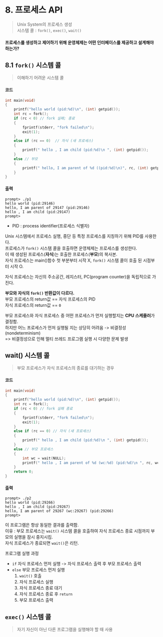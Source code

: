 # 8. 프로세스 API

> Unix System의 프로세스 생성  
> 시스템 콜 : `fork()`, `exec()`, `wait()`

#### 프로세스를 생성하고 제어하기 위해 운영체제는 어떤 인터페이스를 제공하고 설계해야 하는가?

## 8.1 `fork()` 시스템 콜

> 이해하기 어려운 시스템 콜

#### 코드
```c
int main(void)
{
	printf("hello world (pid:%d)\n", (int) getpid());
	int rc = fork();
	if (rc < 0) // fork 실패; 종료
	{
		fprintf(stderr, "fork failed\n");
		exit(1);
	}
	else if (rc == 0)  // 자식 (새 프로세스)
	{
		printf(" hello , I am child (pid:%d)\n ", (int) getpid());
	} 
	else // 부모 
	{
		printf(" hello, I am parent of %d ((pid:%d)\n)", rc, (int) getpid());
	}
}

```

#### 출력
	prompt> ./p1
	hello world (pid:29146)
	hello, I am parent of 29147 (pid:29146)
	hello , I am child (pid:29147)
	prompt>

- PID : process identifier(프로세스 식별자)

Unix 시스템에서 프로세스 실행, 중단 등 특정 프로세스를 지칭하기 위해 PID를 사용한다.  
프로세스가 `fork()` 시스템 콜을 호출하면 운영체제는 프로세스를 생성한다.  
이 때 생성된 프로세스(**자식**)는 호출한 프로세스(**부모**)의 복사본.  
자식 프로세스는 main()함수 첫 부분부터 시작 X, `fork()` 시스템 콜이 호출 된 시점부터 시작 O.  

자식 프로세스는 자신의 주소공간, 레지스터, PC(program counter)을 독립적으로 가진다.

**부모와 자식의 `fork()` 반환값이 다르다.**  
부모 프로세스의 return값 == 자식 프로세스의 PID  
자식 프로세스의 return값 == `0`  

부모 프로세스와 자식 프로세스 중 어떤 프로세스가 먼저 실행할지는 **CPU 스케줄러**가 결정함.  
하지만 어느 프로세스가 먼저 실행될 지는 상당히 어려움 -> 비결정성(nondeterminism)  
=> 비결정성으로 인해 멀티 쓰레드 프로그램 실행 시 다양한 문제 발생

## wait() 시스템 콜
> 부모 프로세스가 자식 프로세스의 종료를 대기하는 경우

#### 코드
```c
int main(void)
{
	printf("hello world (pid:%d)\n", (int) getpid()); 
	int rc = fork();
	if (rc < 0) // fork 실패 종료
	{
		fprintf(stderr, "fork failed\n");
		exit(1);
	} 
	else if (rc == 0) // 자식 (새 프로세스)
	{
		printf(" hello , I am child (pid:%d)\n ", (int) getpid()); 
	} 
	else // 부모 프로세스
	{
		int wc = wait(NULL);
		printf(" hello , I am parent of %d (wc:%d) (pid:%d)\n ", rc, wc, (int) getpid());
	}
	return 0;
}

```
#### 출력
	prompt> ./p2
	hello world (pid:29266)
	hello , I am child (pid:29267)
	hello, I am parent of 29267 (wc:29267) (pid:29266)
	prompt>

이 프로그램은 항상 동일한 결과를 출력함.  
이유 : 부모 프로세스는 `wait()` 시스템 콜을 호출하여 자식 프로세스 종료 시점까지 부모의 실행을 잠시 중지시킴.  
자식 프로세스가 종료되면 `wait()`은 리턴.  

프로그램 실행 과정  
- `if` 자식 프로세스 먼저 실행 -> 자식 프로세스 출력 후 부모 프로세스 출력  
- `else` 부모 프로세스 먼저 실행
    1. `wait()` 호출
    2. 자식 프로세스 실행
	3.  자식 프로세스 종료 대기
	4.  자식 프로세스 종료 후 `return`
	5.  부모 프로세스 출력

## `exec()` 시스템 콜
> 자기 자신이 아닌 다른 프로그램을 실행해야 할 때 사용